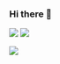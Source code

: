 ### Hi there 👋

[<img src="https://img.shields.io/badge/Website-mg-%23.svg?color=red&style=for-the-badge" />](https://www.goldsborough.io)
[<img src="https://img.shields.io/badge/linkedin-%230077B5.svg?&style=for-the-badge&logo=linkedin&logoColor=white" />](https://www.linkedin.com/in/goldsborough/)

[<img src="https://api.ratiorender.com/1/1?fill=4F34CA&scale=50" />](https://www.ratiorender.com)


<!--
**mgoldsborough/mgoldsborough** is a ✨ _special_ ✨ repository because its `README.md` (this file) appears on your GitHub profile.

Here are some ideas to get you started:

- 🔭 I’m currently working on ...
- 🌱 I’m currently learning ...
- 👯 I’m looking to collaborate on ...
- 🤔 I’m looking for help with ...
- 💬 Ask me about ...
- 📫 How to reach me: ...
- 😄 Pronouns: ...
- ⚡ Fun fact: ...
-->
